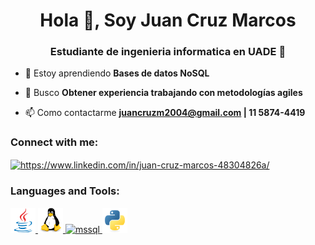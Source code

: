 <h1 align="center">Hola 👋, Soy Juan Cruz Marcos</h1>
<h3 align="center">Estudiante de ingenieria informatica en UADE 📓</h3>

- 🌱 Estoy aprendiendo **Bases de datos NoSQL**

- 👯 Busco **Obtener experiencia trabajando con metodologías agiles**

- 📫 Como contactarme **juancruzm2004@gmail.com | 11 5874-4419**

<h3 align="left">Connect with me:</h3>
<p align="left">
<a href="https://linkedin.com/in/https://www.linkedin.com/in/juan-cruz-marcos-48304826a/" target="blank"><img align="center" src="https://raw.githubusercontent.com/rahuldkjain/github-profile-readme-generator/master/src/images/icons/Social/linked-in-alt.svg" alt="https://www.linkedin.com/in/juan-cruz-marcos-48304826a/" height="30" width="40" /></a>
</p>

<h3 align="left">Languages and Tools:</h3>
<p align="left"> <a href="https://www.java.com" target="_blank" rel="noreferrer"> <img src="https://raw.githubusercontent.com/devicons/devicon/master/icons/java/java-original.svg" alt="java" width="40" height="40"/> </a> <a href="https://www.linux.org/" target="_blank" rel="noreferrer"> <img src="https://raw.githubusercontent.com/devicons/devicon/master/icons/linux/linux-original.svg" alt="linux" width="40" height="40"/> </a> <a href="https://www.microsoft.com/en-us/sql-server" target="_blank" rel="noreferrer"> <img src="https://www.svgrepo.com/show/303229/microsoft-sql-server-logo.svg" alt="mssql" width="40" height="40"/> </a> <a href="https://www.python.org" target="_blank" rel="noreferrer"> <img src="https://raw.githubusercontent.com/devicons/devicon/master/icons/python/python-original.svg" alt="python" width="40" height="40"/> </a> </p>
